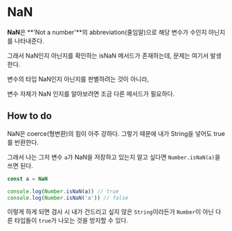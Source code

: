 # NaN
**NaN**은 **'Not a number'**의 abbreviation(줄임말)으로 해당 변수가 수인지 아닌지를 나타내준다.

그래서 NaN인지 아닌지를 확인하는 isNaN 메서드가 존재하는데, 문제는 여기서 발생한다.

변수의 타입 NaN인지 아닌지를 판별하려는 것이 아니라,

변수 자체가 NaN 인지를 알아보려면 조금 다른 메서드가 필요하다. 

## How to do

NaN은 coerce(형변환)의 힘이 아주 강하다.
그렇기 때문에 내가 String을 넣어도 true를 반환한다.

그래서 나는 그저 변수 `a`가 NaN을 저장하고 있는지 알고 싶다면 `Number.isNaN(a)`을 쓰면 된다.

```js
const a = NaN

console.log(Number.isNaN(a)) // true
console.log(Number.isNaN('a')) // false
```
이렇게 하게 되면 검사 시 내가 건드리고 싶지 않은 `String`이라든가 `Number`이 아닌 다른 타입들이 `true`가 나오는 것을 방지할 수 있다. 
